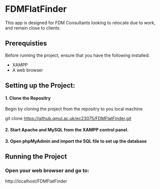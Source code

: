 # FDMFlatFinder

This app is designed for FDM Consultants looking to relocate due to work, and remain close to clients.

## Prerequisties
Before running the project, ensure that you have the following installed:
- XAMPP
- A web browser
  
## Setting up the Project:
#### 1. Clone the Repositry
Begin by cloning the project from the repositry to you local machine

git clone https://github.qmul.ac.uk/ec23075/FDMFlatFinder.git

#### 2. Start Apache and MySQL from the XAMPP control panel.

#### 3. Open phpMyAdmin and import the SQL file to set up the database

## Running the Project
### Open your web browser and go to:
http://localhost/FDMFlatFinder 


